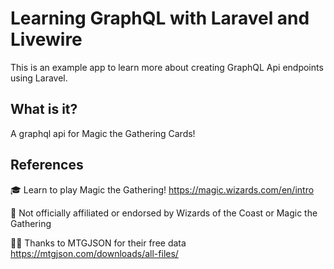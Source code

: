 # Learning GraphQL with Laravel and Livewire

This is an example app to learn more about creating GraphQL Api endpoints using Laravel.

## What is it?

A graphql api for Magic the Gathering Cards!

## References

🎓 Learn to play Magic the Gathering! https://magic.wizards.com/en/intro

🙅 Not officially affiliated or endorsed by Wizards of the Coast or Magic the Gathering

🙇‍♂️ Thanks to MTGJSON for their free data https://mtgjson.com/downloads/all-files/
